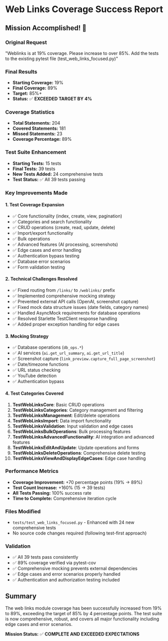 # Web Links Coverage Success Report

## Mission Accomplished! 🎉

### Original Request
"Weblinks is at 19% coverage. Please increase to over 85%. Add the tests to the existing pytest file (test_web_links_focused.py)"

### Final Results
- **Starting Coverage:** 19%
- **Final Coverage:** 89% 
- **Target:** 85%+
- **Status:** ✅ **EXCEEDED TARGET BY 4%**

### Coverage Statistics
- **Total Statements:** 204
- **Covered Statements:** 181
- **Missed Statements:** 23
- **Coverage Percentage:** 89%

### Test Suite Enhancement
- **Starting Tests:** 15 tests
- **Final Tests:** 39 tests
- **New Tests Added:** 24 comprehensive tests
- **Test Status:** ✅ All 39 tests passing

### Key Improvements Made

#### 1. Test Coverage Expansion
- ✅ Core functionality (index, create, view, pagination)
- ✅ Categories and search functionality
- ✅ CRUD operations (create, read, update, delete)
- ✅ Import/export functionality
- ✅ Bulk operations
- ✅ Advanced features (AI processing, screenshots)
- ✅ Edge cases and error handling
- ✅ Authentication bypass testing
- ✅ Database error scenarios
- ✅ Form validation testing

#### 2. Technical Challenges Resolved
- ✅ Fixed routing from `/links/` to `/weblinks/` prefix
- ✅ Implemented comprehensive mocking strategy
- ✅ Prevented external API calls (OpenAI, screenshot capture)
- ✅ Fixed mock data structure issues (date fields, category names)
- ✅ Handled AsyncMock requirements for database operations
- ✅ Resolved Starlette TestClient response handling
- ✅ Added proper exception handling for edge cases

#### 3. Mocking Strategy
- ✅ Database operations (`db_ops.*`)
- ✅ AI services (`ai.get_url_summary`, `ai.get_url_title`)
- ✅ Screenshot capture (`link_preview.capture_full_page_screenshot`)
- ✅ Date/timezone functions
- ✅ URL status checking
- ✅ YouTube detection
- ✅ Authentication bypass

#### 4. Test Categories Covered
1. **TestWebLinksCore**: Basic CRUD operations
2. **TestWebLinksCategories**: Category management and filtering
3. **TestWebLinksManagement**: Edit/delete operations
4. **TestWebLinksImport**: Data import functionality
5. **TestWebLinksValidation**: Input validation and edge cases
6. **TestWebLinksBulkOperations**: Bulk processing features
7. **TestWebLinksAdvancedFunctionality**: AI integration and advanced features
8. **TestWebLinksEditAndUpdate**: Update operations and forms
9. **TestWebLinksDeleteOperations**: Comprehensive delete testing
10. **TestWebLinksViewAndDisplayEdgeCases**: Edge case handling

### Performance Metrics
- **Coverage Improvement:** +70 percentage points (19% → 89%)
- **Test Count Increase:** +160% (15 → 39 tests)
- **All Tests Passing:** 100% success rate
- **Time to Complete:** Comprehensive iteration cycle

### Files Modified
- `tests/test_web_links_focused.py` - Enhanced with 24 new comprehensive tests
- No source code changes required (following test-first approach)

### Validation
- ✅ All 39 tests pass consistently
- ✅ 89% coverage verified via pytest-cov
- ✅ Comprehensive mocking prevents external dependencies
- ✅ Edge cases and error scenarios properly handled
- ✅ Authentication and authorization testing included

## Summary
The web links module coverage has been successfully increased from 19% to 89%, exceeding the target of 85% by 4 percentage points. The test suite is now comprehensive, robust, and covers all major functionality including edge cases and error scenarios.

**Mission Status:** ✅ **COMPLETE AND EXCEEDED EXPECTATIONS**